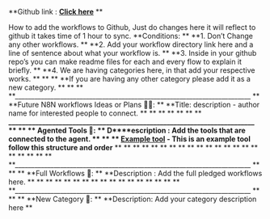 **Github link : **[**Click here**](https://github.com/NumpyNinja2025/AgenticAI_Workflows)**
**

How to add the workflows to Github,
Just do changes here it will reflect to github it takes time of 1 hour to sync.
**Conditions:
**
**1. Don’t Change any other workflows.
**
**2. Add your workflow directory link here and a line of sentence about what your workflow is.
**
**3. Inside in your github repo’s you can make readme files for each and every flow to explain it briefly.
**
**4. We are having categories here, in that add your respective works.
**
**
**
**If you are having any other category please add it as a new category.
**
**
**
**_________________________________________________________________________
**
**Future N8N workflows Ideas or Plans 💭💡: 
**
**Title: description - author name for interested people to connect.
**
**
**
**
**
**
**
**_________________________________________________________________________
**
**
**
**Agented Tools 🧰: 
**
**D****escription : Add the tools that are connected to the agent.
**
**
**
[**Example tool**](https://github.com/RAMM143/numpy-ninja-flow-chart/tree/main/My%20n8n%20Workflows/Example%20flow%20Directory)** - This is an example tool follow this structure and order****
**
**
**
**
**
**
**
**
**
**
**
**
**
**
**
**
**
**
**
**
**
**_________________________________________________________________________
**
**
**
**Full Workflows 💯: 
**
**Description : Add the full pledged workflows here.
**
**
**
**
**
**
**
**
**
**
**
**
**
**
**
**
**
**_________________________________________________________________________
**
**
**
**New Category 🤔:
**
**Description: Add your category description here
**